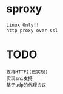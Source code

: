 sproxy
======

    Linux Only!!
    http proxy over ssl

TODO
======
    支持HTTP2(已实现)
    实现sni支持
    基于udp的代理协议
    
